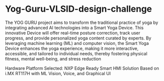 # Yog-Guru-VLSID-design-challenge

The YOG GURU project aims to transform the traditional practice of yoga by integrating advanced AI
technologies into a Smart Yoga Device. This innovative Device will offer real-time posture correction, track user progress,
and provide personalized yoga content curated by experts. By leveraging machine learning (ML) and computer vision, the
Smart Yoga Device enhances the yoga experience, making it more interactive, accessible, and tailored to individual needs,
thereby fostering physical fitness, mental well-being, and stress reduction

Hardware Platform Selected: NXP Edge Ready Smart HMI Solution Based on i.MX RT117H with ML Vision, Voice, and
Graphical UI

